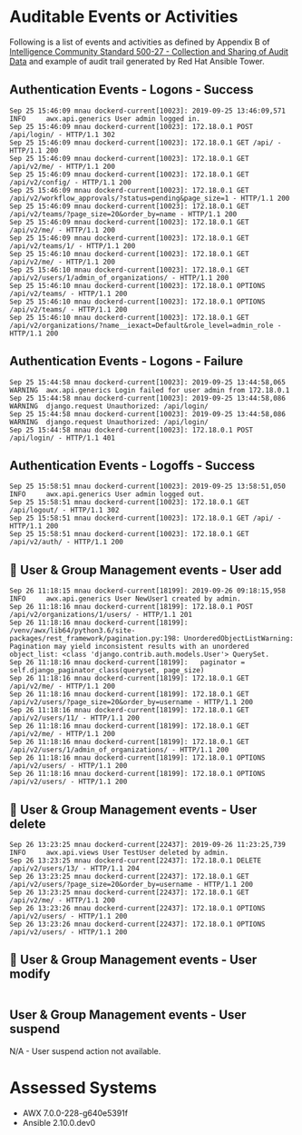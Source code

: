# Auditable Events or Activities

Following is a list of events and activities as defined by Appendix B of [Intelligence Community Standard 500-27 - Collection and Sharing of Audit Data](https://www.dni.gov/files/documents/FOIA/DF-2016-00213.pdf) and example of audit trail generated by Red Hat Ansible Tower.

## Authentication Events - Logons - Success

```
Sep 25 15:46:09 mnau dockerd-current[10023]: 2019-09-25 13:46:09,571 INFO     awx.api.generics User admin logged in.
Sep 25 15:46:09 mnau dockerd-current[10023]: 172.18.0.1 POST /api/login/ - HTTP/1.1 302
Sep 25 15:46:09 mnau dockerd-current[10023]: 172.18.0.1 GET /api/ - HTTP/1.1 200
Sep 25 15:46:09 mnau dockerd-current[10023]: 172.18.0.1 GET /api/v2/me/ - HTTP/1.1 200
Sep 25 15:46:09 mnau dockerd-current[10023]: 172.18.0.1 GET /api/v2/config/ - HTTP/1.1 200
Sep 25 15:46:09 mnau dockerd-current[10023]: 172.18.0.1 GET /api/v2/workflow_approvals/?status=pending&page_size=1 - HTTP/1.1 200
Sep 25 15:46:09 mnau dockerd-current[10023]: 172.18.0.1 GET /api/v2/teams/?page_size=20&order_by=name - HTTP/1.1 200
Sep 25 15:46:09 mnau dockerd-current[10023]: 172.18.0.1 GET /api/v2/me/ - HTTP/1.1 200
Sep 25 15:46:09 mnau dockerd-current[10023]: 172.18.0.1 GET /api/v2/teams/1/ - HTTP/1.1 200
Sep 25 15:46:10 mnau dockerd-current[10023]: 172.18.0.1 GET /api/v2/me/ - HTTP/1.1 200
Sep 25 15:46:10 mnau dockerd-current[10023]: 172.18.0.1 GET /api/v2/users/1/admin_of_organizations/ - HTTP/1.1 200
Sep 25 15:46:10 mnau dockerd-current[10023]: 172.18.0.1 OPTIONS /api/v2/teams/ - HTTP/1.1 200
Sep 25 15:46:10 mnau dockerd-current[10023]: 172.18.0.1 OPTIONS /api/v2/teams/ - HTTP/1.1 200
Sep 25 15:46:10 mnau dockerd-current[10023]: 172.18.0.1 GET /api/v2/organizations/?name__iexact=Default&role_level=admin_role - HTTP/1.1 200
```

## Authentication Events - Logons - Failure

```
Sep 25 15:44:58 mnau dockerd-current[10023]: 2019-09-25 13:44:58,065 WARNING  awx.api.generics Login failed for user admin from 172.18.0.1
Sep 25 15:44:58 mnau dockerd-current[10023]: 2019-09-25 13:44:58,086 WARNING  django.request Unauthorized: /api/login/
Sep 25 15:44:58 mnau dockerd-current[10023]: 2019-09-25 13:44:58,086 WARNING  django.request Unauthorized: /api/login/
Sep 25 15:44:58 mnau dockerd-current[10023]: 172.18.0.1 POST /api/login/ - HTTP/1.1 401
```

## Authentication Events - Logoffs - Success

```
Sep 25 15:58:51 mnau dockerd-current[10023]: 2019-09-25 13:58:51,050 INFO     awx.api.generics User admin logged out.
Sep 25 15:58:51 mnau dockerd-current[10023]: 172.18.0.1 GET /api/logout/ - HTTP/1.1 302
Sep 25 15:58:51 mnau dockerd-current[10023]: 172.18.0.1 GET /api/ - HTTP/1.1 200
Sep 25 15:58:51 mnau dockerd-current[10023]: 172.18.0.1 GET /api/v2/auth/ - HTTP/1.1 200
```

## :construction: User & Group Management events - User add

```
Sep 26 11:18:15 mnau dockerd-current[18199]: 2019-09-26 09:18:15,958 INFO     awx.api.generics User NewUser1 created by admin.
Sep 26 11:18:16 mnau dockerd-current[18199]: 172.18.0.1 POST /api/v2/organizations/1/users/ - HTTP/1.1 201
Sep 26 11:18:16 mnau dockerd-current[18199]: /venv/awx/lib64/python3.6/site-packages/rest_framework/pagination.py:198: UnorderedObjectListWarning: Pagination may yield inconsistent results with an unordered object_list: <class 'django.contrib.auth.models.User'> QuerySet.
Sep 26 11:18:16 mnau dockerd-current[18199]:   paginator = self.django_paginator_class(queryset, page_size)
Sep 26 11:18:16 mnau dockerd-current[18199]: 172.18.0.1 GET /api/v2/me/ - HTTP/1.1 200
Sep 26 11:18:16 mnau dockerd-current[18199]: 172.18.0.1 GET /api/v2/users/?page_size=20&order_by=username - HTTP/1.1 200
Sep 26 11:18:16 mnau dockerd-current[18199]: 172.18.0.1 GET /api/v2/users/11/ - HTTP/1.1 200
Sep 26 11:18:16 mnau dockerd-current[18199]: 172.18.0.1 GET /api/v2/me/ - HTTP/1.1 200
Sep 26 11:18:16 mnau dockerd-current[18199]: 172.18.0.1 GET /api/v2/users/1/admin_of_organizations/ - HTTP/1.1 200
Sep 26 11:18:16 mnau dockerd-current[18199]: 172.18.0.1 OPTIONS /api/v2/users/ - HTTP/1.1 200
Sep 26 11:18:16 mnau dockerd-current[18199]: 172.18.0.1 OPTIONS /api/v2/users/ - HTTP/1.1 200
```

## :construction: User & Group Management events - User delete

```
Sep 26 13:23:25 mnau dockerd-current[22437]: 2019-09-26 11:23:25,739 INFO     awx.api.views User TestUser deleted by admin.
Sep 26 13:23:25 mnau dockerd-current[22437]: 172.18.0.1 DELETE /api/v2/users/13/ - HTTP/1.1 204
Sep 26 13:23:25 mnau dockerd-current[22437]: 172.18.0.1 GET /api/v2/users/?page_size=20&order_by=username - HTTP/1.1 200
Sep 26 13:23:25 mnau dockerd-current[22437]: 172.18.0.1 GET /api/v2/me/ - HTTP/1.1 200
Sep 26 13:23:26 mnau dockerd-current[22437]: 172.18.0.1 OPTIONS /api/v2/users/ - HTTP/1.1 200
Sep 26 13:23:26 mnau dockerd-current[22437]: 172.18.0.1 OPTIONS /api/v2/users/ - HTTP/1.1 200
```

## :construction: User & Group Management events - User modify

```
```

## User & Group Management events - User suspend

N/A - User suspend action not available.

# Assessed Systems
  * AWX 7.0.0-228-g640e5391f
  * Ansible 2.10.0.dev0
